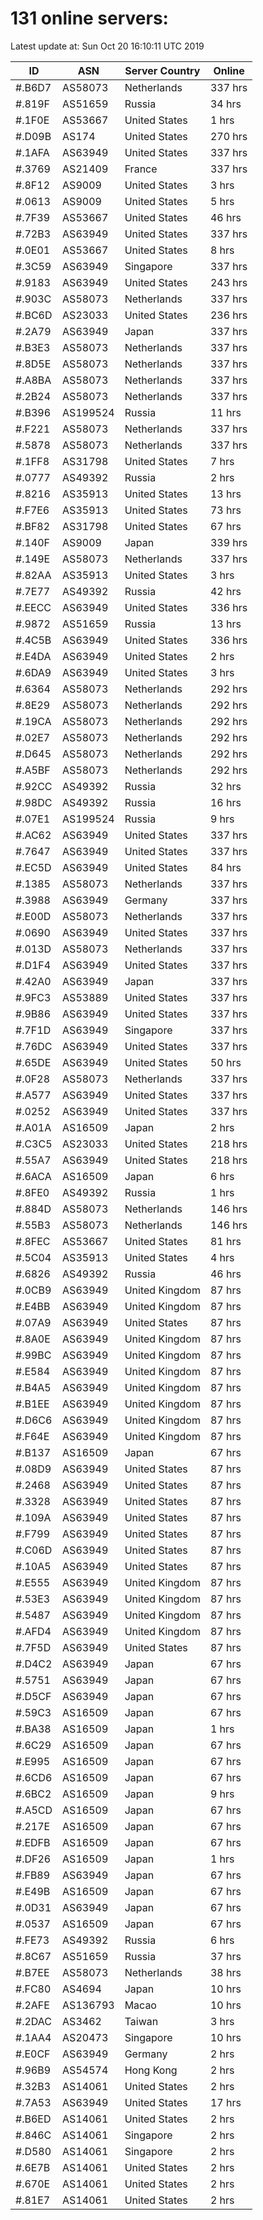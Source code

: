 # 131 online servers:

Latest update at: Sun Oct 20 16:10:11 UTC 2019

| ID | ASN | Server Country | Online |
| -- | --- | -------------- | ------ |
| #.B6D7 | AS58073 | Netherlands | 337 hrs |
| #.819F | AS51659 | Russia | 34 hrs |
| #.1F0E | AS53667 | United States | 1 hrs |
| #.D09B | AS174 | United States | 270 hrs |
| #.1AFA | AS63949 | United States | 337 hrs |
| #.3769 | AS21409 | France | 337 hrs |
| #.8F12 | AS9009 | United States | 3 hrs |
| #.0613 | AS9009 | United States | 5 hrs |
| #.7F39 | AS53667 | United States | 46 hrs |
| #.72B3 | AS63949 | United States | 337 hrs |
| #.0E01 | AS53667 | United States | 8 hrs |
| #.3C59 | AS63949 | Singapore | 337 hrs |
| #.9183 | AS63949 | United States | 243 hrs |
| #.903C | AS58073 | Netherlands | 337 hrs |
| #.BC6D | AS23033 | United States | 236 hrs |
| #.2A79 | AS63949 | Japan | 337 hrs |
| #.B3E3 | AS58073 | Netherlands | 337 hrs |
| #.8D5E | AS58073 | Netherlands | 337 hrs |
| #.A8BA | AS58073 | Netherlands | 337 hrs |
| #.2B24 | AS58073 | Netherlands | 337 hrs |
| #.B396 | AS199524 | Russia | 11 hrs |
| #.F221 | AS58073 | Netherlands | 337 hrs |
| #.5878 | AS58073 | Netherlands | 337 hrs |
| #.1FF8 | AS31798 | United States | 7 hrs |
| #.0777 | AS49392 | Russia | 2 hrs |
| #.8216 | AS35913 | United States | 13 hrs |
| #.F7E6 | AS35913 | United States | 73 hrs |
| #.BF82 | AS31798 | United States | 67 hrs |
| #.140F | AS9009 | Japan | 339 hrs |
| #.149E | AS58073 | Netherlands | 337 hrs |
| #.82AA | AS35913 | United States | 3 hrs |
| #.7E77 | AS49392 | Russia | 42 hrs |
| #.EECC | AS63949 | United States | 336 hrs |
| #.9872 | AS51659 | Russia | 13 hrs |
| #.4C5B | AS63949 | United States | 336 hrs |
| #.E4DA | AS63949 | United States | 2 hrs |
| #.6DA9 | AS63949 | United States | 3 hrs |
| #.6364 | AS58073 | Netherlands | 292 hrs |
| #.8E29 | AS58073 | Netherlands | 292 hrs |
| #.19CA | AS58073 | Netherlands | 292 hrs |
| #.02E7 | AS58073 | Netherlands | 292 hrs |
| #.D645 | AS58073 | Netherlands | 292 hrs |
| #.A5BF | AS58073 | Netherlands | 292 hrs |
| #.92CC | AS49392 | Russia | 32 hrs |
| #.98DC | AS49392 | Russia | 16 hrs |
| #.07E1 | AS199524 | Russia | 9 hrs |
| #.AC62 | AS63949 | United States | 337 hrs |
| #.7647 | AS63949 | United States | 337 hrs |
| #.EC5D | AS63949 | United States | 84 hrs |
| #.1385 | AS58073 | Netherlands | 337 hrs |
| #.3988 | AS63949 | Germany | 337 hrs |
| #.E00D | AS58073 | Netherlands | 337 hrs |
| #.0690 | AS63949 | United States | 337 hrs |
| #.013D | AS58073 | Netherlands | 337 hrs |
| #.D1F4 | AS63949 | United States | 337 hrs |
| #.42A0 | AS63949 | Japan | 337 hrs |
| #.9FC3 | AS53889 | United States | 337 hrs |
| #.9B86 | AS63949 | United States | 337 hrs |
| #.7F1D | AS63949 | Singapore | 337 hrs |
| #.76DC | AS63949 | United States | 337 hrs |
| #.65DE | AS63949 | United States | 50 hrs |
| #.0F28 | AS58073 | Netherlands | 337 hrs |
| #.A577 | AS63949 | United States | 337 hrs |
| #.0252 | AS63949 | United States | 337 hrs |
| #.A01A | AS16509 | Japan | 2 hrs |
| #.C3C5 | AS23033 | United States | 218 hrs |
| #.55A7 | AS63949 | United States | 218 hrs |
| #.6ACA | AS16509 | Japan | 6 hrs |
| #.8FE0 | AS49392 | Russia | 1 hrs |
| #.884D | AS58073 | Netherlands | 146 hrs |
| #.55B3 | AS58073 | Netherlands | 146 hrs |
| #.8FEC | AS53667 | United States | 81 hrs |
| #.5C04 | AS35913 | United States | 4 hrs |
| #.6826 | AS49392 | Russia | 46 hrs |
| #.0CB9 | AS63949 | United Kingdom | 87 hrs |
| #.E4BB | AS63949 | United Kingdom | 87 hrs |
| #.07A9 | AS63949 | United States | 87 hrs |
| #.8A0E | AS63949 | United Kingdom | 87 hrs |
| #.99BC | AS63949 | United Kingdom | 87 hrs |
| #.E584 | AS63949 | United Kingdom | 87 hrs |
| #.B4A5 | AS63949 | United Kingdom | 87 hrs |
| #.B1EE | AS63949 | United Kingdom | 87 hrs |
| #.D6C6 | AS63949 | United Kingdom | 87 hrs |
| #.F64E | AS63949 | United Kingdom | 87 hrs |
| #.B137 | AS16509 | Japan | 67 hrs |
| #.08D9 | AS63949 | United States | 87 hrs |
| #.2468 | AS63949 | United States | 87 hrs |
| #.3328 | AS63949 | United States | 87 hrs |
| #.109A | AS63949 | United States | 87 hrs |
| #.F799 | AS63949 | United States | 87 hrs |
| #.C06D | AS63949 | United States | 87 hrs |
| #.10A5 | AS63949 | United States | 87 hrs |
| #.E555 | AS63949 | United Kingdom | 87 hrs |
| #.53E3 | AS63949 | United Kingdom | 87 hrs |
| #.5487 | AS63949 | United Kingdom | 87 hrs |
| #.AFD4 | AS63949 | United Kingdom | 87 hrs |
| #.7F5D | AS63949 | United States | 87 hrs |
| #.D4C2 | AS63949 | Japan | 67 hrs |
| #.5751 | AS63949 | Japan | 67 hrs |
| #.D5CF | AS63949 | Japan | 67 hrs |
| #.59C3 | AS16509 | Japan | 67 hrs |
| #.BA38 | AS16509 | Japan | 1 hrs |
| #.6C29 | AS16509 | Japan | 67 hrs |
| #.E995 | AS16509 | Japan | 67 hrs |
| #.6CD6 | AS16509 | Japan | 67 hrs |
| #.6BC2 | AS16509 | Japan | 9 hrs |
| #.A5CD | AS16509 | Japan | 67 hrs |
| #.217E | AS16509 | Japan | 67 hrs |
| #.EDFB | AS16509 | Japan | 67 hrs |
| #.DF26 | AS16509 | Japan | 1 hrs |
| #.FB89 | AS63949 | Japan | 67 hrs |
| #.E49B | AS16509 | Japan | 67 hrs |
| #.0D31 | AS63949 | Japan | 67 hrs |
| #.0537 | AS16509 | Japan | 67 hrs |
| #.FE73 | AS49392 | Russia | 6 hrs |
| #.8C67 | AS51659 | Russia | 37 hrs |
| #.B7EE | AS58073 | Netherlands | 38 hrs |
| #.FC80 | AS4694 | Japan | 10 hrs |
| #.2AFE | AS136793 | Macao | 10 hrs |
| #.2DAC | AS3462 | Taiwan | 3 hrs |
| #.1AA4 | AS20473 | Singapore | 10 hrs |
| #.E0CF | AS63949 | Germany | 2 hrs |
| #.96B9 | AS54574 | Hong Kong | 2 hrs |
| #.32B3 | AS14061 | United States | 2 hrs |
| #.7A53 | AS63949 | United States | 17 hrs |
| #.B6ED | AS14061 | United States | 2 hrs |
| #.846C | AS14061 | Singapore | 2 hrs |
| #.D580 | AS14061 | Singapore | 2 hrs |
| #.6E7B | AS14061 | United States | 2 hrs |
| #.670E | AS14061 | United States | 2 hrs |
| #.81E7 | AS14061 | United States | 2 hrs |

